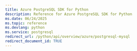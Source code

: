 ```yaml
---
title: Azure PostgreSQL SDK for Python
description: Reference for Azure PostgreSQL SDK for Python
ms.date: 06/24/2025
ms.topic: reference
ms.devlang: python
ms.service: postgresql
redirect_url: /python/api/overview/azure/postgresql-mysql
redirect_document_id: TRUE
---
```

